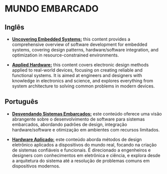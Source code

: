 # MUNDO EMBARCADO

## Inglês

- **[Uncovering Embedded Systems:](pages/uncovering_embedded.md)** 
this content provides a comprehensive overview of software development for embedded systems, covering design patterns, hardware/software integration, and optimization in resource-constrained environments.

- **[Applied Hardware:](pages/applied_hardware.md)**
this content covers electronic design methods applied to real-world devices, focusing on creating reliable and functional systems. It is aimed at engineers and designers with knowledge in electronics and science, and explores everything from system architecture to solving common problems in modern devices.


## Português

- **[Desvendando Sistemas Embarcados:](paginas/sistemas_embarcados.md)** 
este conteúdo oferece uma visão abrangente sobre o desenvolvimento de software para sistemas embarcados, abordando padrões de design, integração hardware/software e otimização em ambientes com recursos limitados.

- **[Hardware Aplicado:](paginas/hardware_aplicado.md)**
este conteúdo aborda métodos de design eletrônico aplicados a dispositivos do mundo real, focando na criação de sistemas confiáveis e funcionais. É direcionado a engenheiros e designers com conhecimentos em eletrônica e ciência, e explora desde a arquitetura do sistema até a resolução de problemas comuns em dispositivos modernos.



